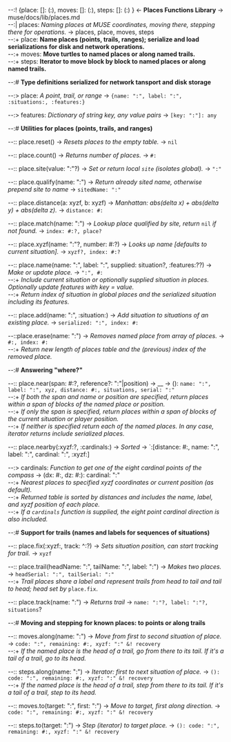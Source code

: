 --:! {place: []: (:), moves: []: (:), steps: []: (:) } <- **Places Functions Library** -> muse/docs/lib/places.md      
--:| places: _Naming places at MUSE coordinates, moving there, stepping there for operations._ -> places, place, moves, steps    
--:+ place: **Name places (points, trails, ranges); serialize and load serializations for disk and network operations.**      
--:+ moves: **Move turtles to named places or along named trails.**     
--:+ steps: **Iterator to move block by block to named places or along named trails.**  

--:# **Type definitions serialized for network tansport and disk storage**  

--:> place: _A point, trail, or range_ -> `{name: ":", label: ":", :situations:, :features:}`  

--:> features: _Dictionary of string key, any value pairs_ -> `[key: ":"]: any`  

--:# **Utilities for places (points, trails, and ranges)**  

--:: place.reset() -> _Resets places to the empty table._ -> `nil`  

--:: place.count() -> _Returns number of places._ -> `#:`  

--:: place.site(value: ":"?) -> _Set or return local `site` (isolates global)._ -> `":"`  

--:: place.qualify(name: ":") -> _Return already sited name, otherwise prepend site to name_ -> `sitedName: ":"`  

--:: place.distance(a: xyzf, b: xyzf) -> _Manhattan: abs(delta x) + abs(delta y) + abs(delta z)._ -> `distance: #:`  

--:: place.match(name: ":") -> _Lookup place qualified by site, return_ `nil` _if not found._ -> `index: #:?, place?`  

--:: place.xyzf(name: ":"?, number: #:?) -> _Looks up name [defaults to current situation]._ -> `xyzf?, index: #:?`  

--:: place.name(name: ":", label: ":", supplied: situation?, :features:??) -> _Make or update place._ -> `":", #:`    
--:+ _Include current situation or optionally supplied situation in places. Optionally update features with key = value._    
--:+ _Return index of situation in global places and the serialized situation including its features._  

--:: place.add(name: ":", :situation:) -> _Add situation to situations of an existing place._ -> `serialized: ":", index: #:`  

--::place.erase(name: ":") -> _Removes named place from array of places._ -> `#:, index: #:`    
--:+ _Return new length of places table and the (previous) index of the removed place._  

--:# **Answering "where?"**  

--:: place.near(span: #:?, reference?: ":"|position) -> __ -> (): `name: ":", label: ":", xyz, distance: #:, situations, serial: ":"`    
--:+ _If both the span and name or position are specified, return places within a span of blocks of the named place or position._    
--:+ _If only the span is specified, return places within a span of blocks of the current situation or player position._    
--:+ _If neither is specified return each of the named places. In any case, iterator returns include serialized places._  

--:: place.nearby(:xyzf:?, :cardinals:) -> _Sorted_ -> `:[distance: #:, name: ":", label: ":", cardinal: ":", :xyzf:]  

--:> cardinals: _Function to get one of the eight cardinal points of the compass_ -> (dx: #:, dz: #:): cardinal: ":"    
--:+ _Nearest places to specified xyzf coordinates or current position (as default)._     
--:+ _Returned table is sorted by distances and includes the name, label, and xyzf position of each place._    
--:+ _If a `cardinals` function is supplied, the eight point cardinal direction is also included._  

--:# **Support for trails (names and labels for sequences of situations)**  

--:: place.fix(:xyzf:, track: ^:?) -> _Sets situation position, can start tracking for trail._ -> `xyzf`    

--:: place.trail(headName: ":", tailName: ":", label: ":") -> _Makes two places._ -> `headSerial: ":", tailSerial: ":"`    
--:+ _Trail places share a label and represent trails from head to tail and tail to head; head set by_ `place.fix`.  

--:: place.track(name: ":") -> _Returns trail_ -> `name: ":"?, label: ":"?, situations`?  

--:# **Moving and stepping for known places: to points or along trails**  

--:: moves.along(name: ":") -> _Move from first to second situation of place._ -> `code: ":", remaining: #:, xyzf: ":" &! recovery`    
--:+ _If the named place is the head of a trail, go from there to its tail. If it's a tail of a trail, go to its head._  

--:: steps.along(name: ":") -> _Iterator: first to next situation of place._ -> `(): code: ":", remaining: #:, xyzf: ":" &! recovery`    
--:+ _If the named place is the head of a trail, step from there to its tail. If it's a tail of a trail, step to its head._  

--:: moves.to(target: ":", first: ":") -> _Move to target, first along direction._ -> `code: ":", remaining: #:, xyzf: ":" &! recovery`  

--:: steps.to(target: ":") -> _Step (iterator) to target place._ -> `(): code: ":", remaining: #:, xyzf: ":" &! recovery`  